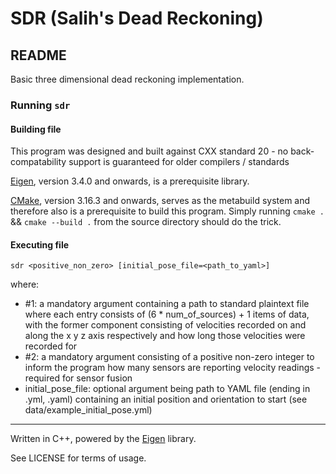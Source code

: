 # SDR (Salih's Dead Reckoning)
## README

Basic three dimensional dead reckoning implementation.

### Running `sdr`

#### Building file
This program was designed and built against CXX standard 20 - no back-compatability support is guaranteed for older compilers / standards

[Eigen](https://eigen.tuxfamily.org/), version 3.4.0 and onwards, is a prerequisite library.

[CMake](https://cmake.org/), version 3.16.3 and onwards, serves as the metabuild system and therefore also is a prerequisite to build this program. Simply running `cmake .` && `cmake --build .` from the source directory should do the trick.

#### Executing file

`sdr <positive_non_zero> [initial_pose_file=<path_to_yaml>]`

where:
* #1: a mandatory argument containing a path to standard plaintext file where each entry consists of (6 * num_of_sources) + 1 items of data, with the former component consisting of velocities recorded on and along the x y z axis respectively and how long those velocities were recorded for
* #2: a mandatory argument consisting of a positive non-zero integer to inform the program how many sensors are reporting velocity readings - required for sensor fusion
* initial_pose_file: optional argument being path to YAML file (ending in .yml, .yaml) containing an initial position and orientation to start (see data/example_initial_pose.yml)

***

Written in C++, powered by the [Eigen](https://eigen.tuxfamily.org/) library.

See LICENSE for terms of usage.
